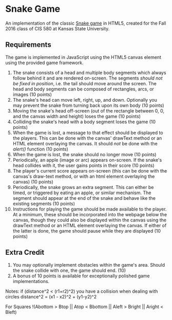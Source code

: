 # Snake Game
An implementation of the classic [Snake game](https://en.wikipedia.org/wiki/Snake_(video_game)) in HTML5, created for the Fall 2016 class of CIS 580 at Kansas State University.

## Requirements
The game is implemented in JavaScript using the HTML5 canvas element using the provided game framework.

1. The snake consists of a head and multiple body segments which always follow behind it and are rendered on-screen. The segments _should not be fixed in position_, i.e. the tail should move around the screen.  The head and body segments can be composed of rectangles, arcs, or images (10 points)
2. The snake's head can move left, right, up, and down. Optionally you may prevent the snake from turning back upon its own body (10 points)
3. Moving the snake's head off-screen (out of the rectangle between 0, 0, and the canvas width and height) loses the game (10 points)
4. Colliding the snake's head with a body segment loses the game (10 points)
5. When the game is lost, a message to that effect should be displayed to the players.  This can be done with the canvas' drawText method or an HTML element overlaying the canvas.  It should _not_ be done with the _alert()_ function (10 points)
6. When the game is lost, the snake should no longer move (10 points)
7. Periodically, an apple (image or arc) appears on-screen.  If the snake's head collides with it, the user gains points in their score (10 points)
8. The player's current score appears on-screen (this can be done with the canvas's draw-text method, or with an html element overlaying the canvas) (10 points)
9. Periodically, the snake grows an extra segment.  This can either be timed, or triggered by eating an apple, or similar mechanism.  The segment should appear at the end of the snake and behave like the existing segments (10 points)
10. Instructions for playing the game should be made available to the player. At a minimum, these should be incorporated into the webpage below the canvas, though they could also be displayed within the canvas using the drawText method or an HTML element overlaying the canvas.  If either of the latter is done, the game should pause while they are displayed (10 points)

## Extra Credit
1. You may optionally implement obstacles within the game's area.  Should the snake collide with one, the game should end. (10)
2. A bonus of 10 points is available for exceptionally polished game implementations.


Notes:
if (distance^2 < (r1+r2)^2) you have a collision when dealing with circles
distance^2 = (x1 - x2)^2 + (y1-y2)^2

For Squares !(Abottom > Btop || Atop < Bbottom || Aleft > Bright || Aright < Bleft)
